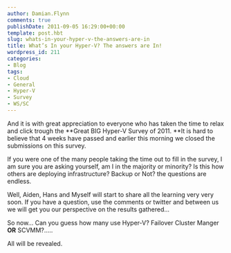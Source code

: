 ```yaml
---
author: Damian.Flynn
comments: true
publishDate: 2011-09-05 16:29:00+00:00
template: post.hbt
slug: whats-in-your-hyper-v-the-answers-are-in
title: What’s In your Hyper-V? The answers are In!
wordpress_id: 211
categories:
- Blog
tags:
- Cloud
- General
- Hyper-V
- Survey
- WS/SC
---
```


And it is with great appreciation to everyone who has taken the time to relax and click trough the **Great BIG Hyper-V Survey of 2011. **It is hard to believe that 4 weeks have passed and earlier this morning we closed the submissions on this survey.

If you were one of the many people taking the time out to fill in the survey, I am sure you are asking yourself, am I in the majority or minority? Is this how others are deploying infrastructure? Backup or Not? the questions are endless.

Well, Aiden, Hans and Myself will start to share all the learning very very soon. If you have a question, use the comments or twitter and between us we will get you our perspective on the results gathered…

So now… Can you guess how many use Hyper-V? Failover Cluster Manger **OR** SCVMM?…..

All will be revealed.
